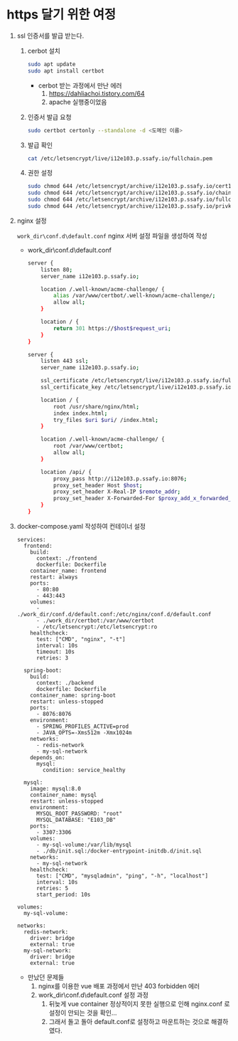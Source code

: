 # https 달기 위한 여정

1. ssl 인증서를 발급 받는다.
   1.  cerbot 설치

       ```bash
       sudo apt update
       sudo apt install certbot
       ```

       * cerbot 받는 과정에서 만난 에러
         1. https://dahliachoi.tistory.com/64
         2. apache 실행중이었음
   2.  인증서 발급 요청

       ```bash
       sudo certbot certonly --standalone -d <도메인 이름>
       ```
   3.  발급 확인

       ```bash
       cat /etc/letsencrypt/live/i12e103.p.ssafy.io/fullchain.pem
       ```
   4.  권한 설정

       ```bash
       sudo chmod 644 /etc/letsencrypt/archive/i12e103.p.ssafy.io/cert1.pem
       sudo chmod 644 /etc/letsencrypt/archive/i12e103.p.ssafy.io/chain1.pem
       sudo chmod 644 /etc/letsencrypt/archive/i12e103.p.ssafy.io/fullchain1.pem
       sudo chmod 644 /etc/letsencrypt/archive/i12e103.p.ssafy.io/privkey1.pem
       ```
2.  nginx 설정

    `work_dir\conf.d\default.conf` nginx 서버 설정 파일을 생성하여 작성

    *   work\_dir\conf.d\default.conf

        ```bash
        server {
            listen 80;
            server_name i12e103.p.ssafy.io;

            location /.well-known/acme-challenge/ {
                alias /var/www/certbot/.well-known/acme-challenge/;
                allow all;
            }

            location / {
                return 301 https://$host$request_uri;
            }
        }

        server {
            listen 443 ssl;
            server_name i12e103.p.ssafy.io;

            ssl_certificate /etc/letsencrypt/live/i12e103.p.ssafy.io/fullchain.pem;
            ssl_certificate_key /etc/letsencrypt/live/i12e103.p.ssafy.io/privkey.pem;

            location / {
                root /usr/share/nginx/html;
                index index.html;
                try_files $uri $uri/ /index.html;
            }

            location /.well-known/acme-challenge/ {
                root /var/www/certbot;
                allow all;
            }

            location /api/ {
                proxy_pass http://i12e103.p.ssafy.io:8076;
                proxy_set_header Host $host;
                proxy_set_header X-Real-IP $remote_addr;
                proxy_set_header X-Forwarded-For $proxy_add_x_forwarded_for;
            }
        }

        ```
3.  docker-compose.yaml 작성하여 컨테이너 설정

    ```docker
    services:
      frontend:
        build:
          context: ./frontend
          dockerfile: Dockerfile
        container_name: frontend
        restart: always
        ports:
          - 80:80
          - 443:443
        volumes:
          - ./work_dir/conf.d/default.conf:/etc/nginx/conf.d/default.conf
          - ./work_dir/certbot:/var/www/certbot
          - /etc/letsencrypt:/etc/letsencrypt:ro
        healthcheck:
          test: ["CMD", "nginx", "-t"]
          interval: 10s
          timeout: 10s
          retries: 3
          
      spring-boot:
        build:
          context: ./backend
          dockerfile: Dockerfile
        container_name: spring-boot
        restart: unless-stopped
        ports:
          - 8076:8076
        environment:
          - SPRING_PROFILES_ACTIVE=prod
          - JAVA_OPTS=-Xms512m -Xmx1024m
        networks:
          - redis-network
          - my-sql-network
        depends_on:
          mysql:
            condition: service_healthy

      mysql:
        image: mysql:8.0
        container_name: mysql
        restart: unless-stopped
        environment:
          MYSQL_ROOT_PASSWORD: "root"
          MYSQL_DATABASE: "E103_DB"
        ports:
          - 3307:3306
        volumes:
          - my-sql-volume:/var/lib/mysql
          - ./db/init.sql:/docker-entrypoint-initdb.d/init.sql
        networks:
          - my-sql-network
        healthcheck:
          test: ["CMD", "mysqladmin", "ping", "-h", "localhost"]
          interval: 10s
          retries: 5
          start_period: 10s

    volumes:
      my-sql-volume:

    networks:
      redis-network:
        driver: bridge
        external: true
      my-sql-network:
        driver: bridge
        external: true
    ```

    * 만났던 문제들
      1. nginx를 이용한 vue 배포 과정에서 만난 403 forbidden 에러
      2. work\_dir\conf.d\default.conf 설정 과정
         1. 뒤늦게 vue container 정상적이지 못한 실행으로 인해 nginx.conf 로 설정이 안되는 것을 확인…
         2. 그래서 돌고 돌아 default.conf로 설정하고 마운트하는 것으로 해결하였다.
